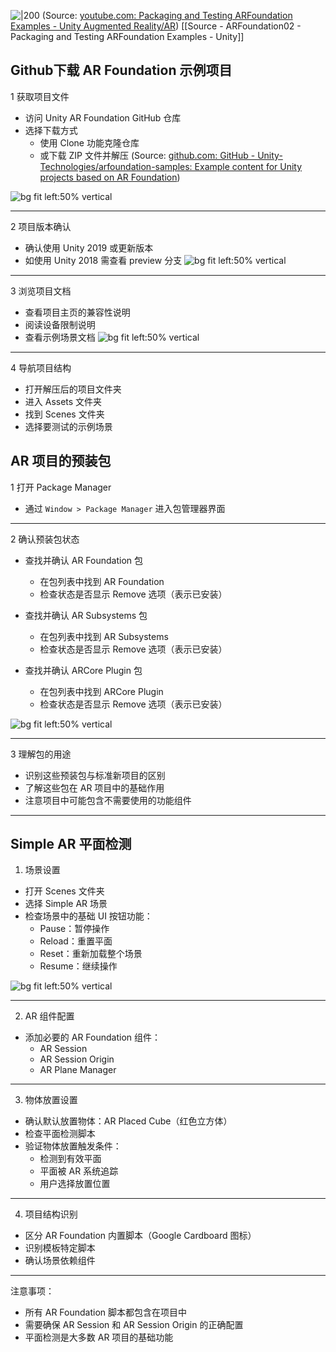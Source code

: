 
![|200](https://i.ytimg.com/vi/F7LJKnDqopk/hqdefault.jpg)
(Source:  [youtube.com: Packaging and Testing ARFoundation Examples - Unity Augmented Reality/AR](https://youtu.be/F7LJKnDqopk?t=139))
[[Source - ARFoundation02 - Packaging and Testing ARFoundation Examples - Unity]]



## Github下载 AR Foundation 示例项目



1 获取项目文件
- 访问 Unity AR Foundation GitHub 仓库
- 选择下载方式
  * 使用 Clone 功能克隆仓库
  * 或下载 ZIP 文件并解压
(Source:  [github.com: GitHub - Unity-Technologies/arfoundation-samples: Example content for Unity projects based on AR Foundation](https://github.com/Unity-Technologies/arfoundation-samples))


![bg fit left:50% vertical](https://i.imgur.com/PGR4NTV.webp)

---


2 项目版本确认
- 确认使用 Unity 2019 或更新版本
- 如使用 Unity 2018 需查看 preview 分支
![bg fit left:50% vertical](https://i.imgur.com/EbPeXzX.webp)
---


3 浏览项目文档
- 查看项目主页的兼容性说明
- 阅读设备限制说明
- 查看示例场景文档
![bg fit left:50% vertical](https://i.imgur.com/PEMxOKG.webp)


---


4 导航项目结构
- 打开解压后的项目文件夹
- 进入 Assets 文件夹
- 找到 Scenes 文件夹
- 选择要测试的示例场景


## AR 项目的预装包



1 打开 Package Manager
- 通过 `Window > Package Manager` 进入包管理器界面

---


2 确认预装包状态
- 查找并确认 AR Foundation 包
  * 在包列表中找到 AR Foundation
  * 检查状态是否显示 Remove 选项（表示已安装）

- 查找并确认 AR Subsystems 包
  * 在包列表中找到 AR Subsystems
  * 检查状态是否显示 Remove 选项（表示已安装）

- 查找并确认 ARCore Plugin 包
  * 在包列表中找到 ARCore Plugin
  * 检查状态是否显示 Remove 选项（表示已安装）

![bg fit left:50% vertical](https://i.imgur.com/0VekdGT.webp)

---

3 理解包的用途
- 识别这些预装包与标准新项目的区别
- 了解这些包在 AR 项目中的基础作用
- 注意项目中可能包含不需要使用的功能组件

---

## Simple AR 平面检测


1. 场景设置
- 打开 Scenes 文件夹
- 选择 Simple AR 场景
- 检查场景中的基础 UI 按钮功能：
  * Pause：暂停操作
  * Reload：重置平面
  * Reset：重新加载整个场景
  * Resume：继续操作

![bg fit left:50% vertical](https://i.imgur.com/K9C1LyU.webp)

---

2. AR 组件配置
- 添加必要的 AR Foundation 组件：
  * AR Session
  * AR Session Origin
  * AR Plane Manager

---


3. 物体放置设置
- 确认默认放置物体：AR Placed Cube（红色立方体）
- 检查平面检测脚本
- 验证物体放置触发条件：
  * 检测到有效平面
  * 平面被 AR 系统追踪
  * 用户选择放置位置

---


4. 项目结构识别
- 区分 AR Foundation 内置脚本（Google Cardboard 图标）
- 识别模板特定脚本
- 确认场景依赖组件

---


注意事项：
- 所有 AR Foundation 脚本都包含在项目中
- 需要确保 AR Session 和 AR Session Origin 的正确配置
- 平面检测是大多数 AR 项目的基础功能
